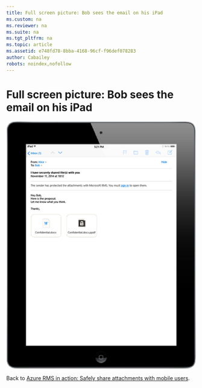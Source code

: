 ```yaml
---
title: Full screen picture: Bob sees the email on his iPad
ms.custom: na
ms.reviewer: na
ms.suite: na
ms.tgt_pltfrm: na
ms.topic: article
ms.assetid: e748fd78-8bba-4168-96cf-f96def078283
author: Cabailey
robots: noindex,nofollow
---
```

# Full screen picture: Bob sees the email on his iPad
![](../Image/AzRMS_StoryboardEmaill2.PNG)

Back to [Azure RMS in action: Safely share attachments with mobile users](http://technet.microsoft.com/library/jj585026.aspx).

